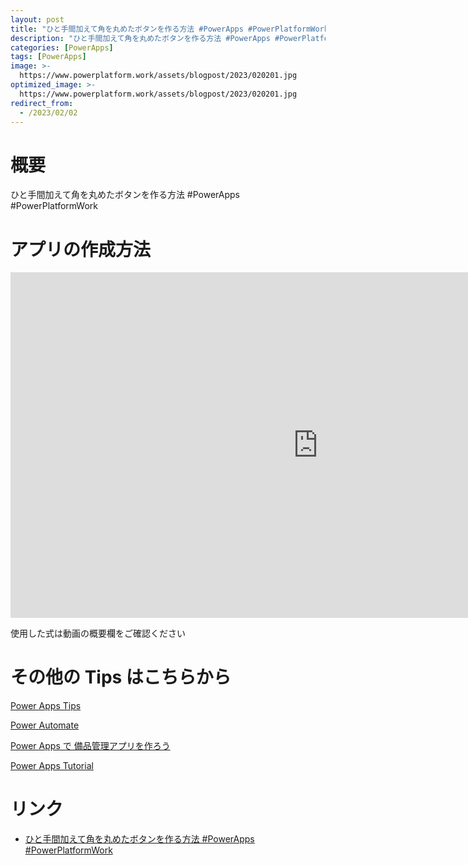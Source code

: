 ```yaml
---
layout: post
title: "ひと手間加えて角を丸めたボタンを作る方法 #PowerApps #PowerPlatformWork"
description: "ひと手間加えて角を丸めたボタンを作る方法 #PowerApps #PowerPlatformWorkを動画で分かりやすく解説"
categories: [PowerApps]
tags: [PowerApps]
image: >-
  https://www.powerplatform.work/assets/blogpost/2023/020201.jpg
optimized_image: >-
  https://www.powerplatform.work/assets/blogpost/2023/020201.jpg
redirect_from:
  - /2023/02/02
---
```



#  概要

ひと手間加えて角を丸めたボタンを作る方法 #PowerApps #PowerPlatformWork


# アプリの作成方法

<iframe width="983" height="553" src="https://www.youtube.com/embed/97MHMBqVniY" title="YouTube video player" frameborder="0" allow="accelerometer; autoplay; clipboard-write; encrypted-media; gyroscope; picture-in-picture" allowfullscreen></iframe>


使用した式は動画の概要欄をご確認ください


# その他の Tips はこちらから

[Power Apps Tips](https://www.youtube.com/watch?v=VrAQf3JQ7yM&list=PLVhFi1fb3DqakSLVMn22DDcySXh9jtzi- )


[Power Automate](https://www.youtube.com/watch?v=-YnJYT0ASEM&list=PLVhFi1fb3Dqbzic6GieqnLFgD3aTj-eHA)


[Power Apps で 備品管理アプリを作ろう](https://www.youtube.com/playlist?list=PLVhFi1fb3DqZM3HKb8Hea6XEL96990Fyn)


[Power Apps Tutorial](https://www.youtube.com/playlist?list=PLVhFi1fb3DqalxpL974VvAJvV4iWoSbe_)


# リンク


- [ひと手間加えて角を丸めたボタンを作る方法 #PowerApps #PowerPlatformWork](https://www.youtube.com/watch?v=97MHMBqVniY)

